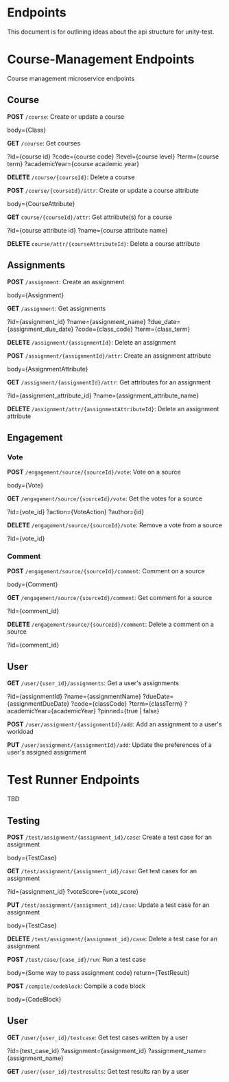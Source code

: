 
# Endpoints
This document is for outlining ideas about the api structure for unity-test.

# Course-Management Endpoints
Course management microservice endpoints

## Course
**POST** `/course`: Create or update a course

body={Class}

**GET** `/course`: Get courses

?id={course id}
?code={course code}
?level={course level}
?term={course term}
?academicYear={course academic year}

**DELETE** `/course/{courseId}`: Delete a course

**POST** `/course/{courseId}/attr`: Create or update a course attribute

body={CourseAttribute}

**GET** `course/{courseId}/attr`: Get attriibute(s) for a course

?id={course attribute id}
?name={course attribute name}

**DELETE** `course/attr/{courseAttributeId}`: Delete a course attribute

## Assignments
**POST** `/assignment`: Create an assignment

body={Assignment}

**GET** `/assignment`: Get assignments

?id={assignment_id}
?name={assignment_name}
?due_date={assignment_due_date}
?code={class_code}
?term={class_term}

**DELETE** `/assignment/{assignmentId}`: Delete an assignment

**POST** `/assignment/{assignmentId}/attr`: Create an assignment attribute

body={AssignmentAttribute}

**GET** `/assignment/{assignmentId}/attr`: Get attributes for an 
assignment

?id={assignment_attribute_id}
?name={assignment_attribute_name}

**DELETE** `/assignment/attr/{assignmentAttributeId}`: Delete an assignment attribute

## Engagement

### Vote
**POST** `/engagement/source/{sourceId}/vote`: Vote on a source

body={Vote}

**GET** `/engagement/source/{sourceId}/vote`: Get the votes for a source

?id={vote_id}
?action={VoteAction}
?author={id}

**DELETE** `/engagement/source/{sourceId}/vote`: Remove a vote from a source

?id={vote_id}

### Comment
**POST** `/engagement/source/{sourceId}/comment`: Comment on a source

body={Comment}

**GET** `/engagement/source/{sourceId}/comment`: Get comment for a source

?id={comment_id}

**DELETE** `/engagement/source/{sourceId}/comment`: Delete a comment on a source

?id={comment_id}

## User
**GET** `/user/{user_id}/assignments`: Get a user's assignments

?id={assignmentId}
?name={assignmentName}
?dueDate={assignmentDueDate}
?code={classCode}
?term={classTerm}
?academicYear={academicYear}
?pinned={true | false}

**POST** `/user/assignment/{assignmentId}/add`: Add an assignment to a user's workload

**PUT** `/user/assignment/{assignmentId}/add`: Update the preferences of a user's assigned assignment

# Test Runner Endpoints
TBD

## Testing
**POST** `/test/assignment/{assignment_id}/case`: Create a test case for an assignment

body={TestCase}

**GET** `/test/assignment/{assignment_id}/case`: Get test cases for an assignment

?id={assignment_id}
?voteScore={vote_score}

**PUT** `/test/assignment/{assignment_id}/case`: Update a test case for an assignment

body={TestCase}

**DELETE** `/test/assignment/{assignment_id}/case`: Delete a test case for an assignment

**POST** `/test/case/{case_id}/run`: Run a test case 

body={Some way to pass assignment code}
return={TestResult}

**POST** `/compile/codeblock`: Compile a code block

body={CodeBlock}

## User
**GET** `/user/{user_id}/testcase`: Get test cases written by a user

?id={test_case_id}
?assignment={assignment_id}
?assignment_name={assignment_name}

**GET** `/user/{user_id}/testresults`: Get test results ran by a user